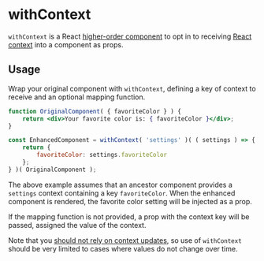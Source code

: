 # withContext

`withContext` is a React [higher-order component](https://facebook.github.io/react/docs/higher-order-components.html) to opt in to receiving [React context](https://reactjs.org/docs/context.html) into a component as props.

## Usage

Wrap your original component with `withContext`, defining a key of context to receive and an optional mapping function.

```jsx
function OriginalComponent( { favoriteColor } ) {
	return <div>Your favorite color is: { favoriteColor }</div>;
}

const EnhancedComponent = withContext( 'settings' )( ( settings ) => {
	return {
		favoriteColor: settings.favoriteColor
	};
} )( OriginalComponent );
```

The above example assumes that an ancestor component provides a `settings` context containing a key `favoriteColor`. When the enhanced component is rendered, the favorite color setting will be injected as a prop.

If the mapping function is not provided, a prop with the context key will be passed, assigned the value of the context.

Note that you [should not rely on context updates](https://reactjs.org/docs/context.html#updating-context), so use of `withContext` should be very limited to cases where values do not change over time.
